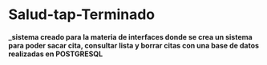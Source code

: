 # Salud-tap-Terminado
#### _sistema creado para la materia de interfaces donde se crea un sistema para poder sacar cita, consultar lista y borrar citas con una base de datos realizadas en POSTGRESQL
